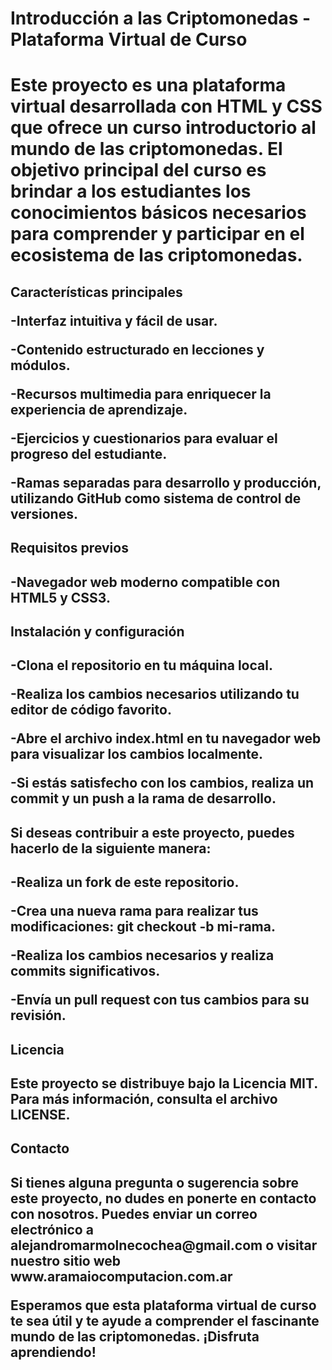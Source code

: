 <h1>Introducción a las Criptomonedas - Plataforma Virtual de Curso <h1/>

  
<p>Este proyecto es una plataforma virtual desarrollada con HTML y CSS que ofrece un curso introductorio al mundo de las criptomonedas. El objetivo principal del curso es brindar a los estudiantes los conocimientos básicos necesarios para comprender y participar en el ecosistema de las criptomonedas.<p/>

<h2>Características principales 

<p>  
-Interfaz intuitiva y fácil de usar.
  
-Contenido estructurado en lecciones y módulos.
  
-Recursos multimedia para enriquecer la experiencia de aprendizaje.
  
-Ejercicios y cuestionarios para evaluar el progreso del estudiante.
  
-Ramas separadas para desarrollo y producción, utilizando GitHub como sistema de control de versiones.
 <p/>

<h2>Requisitos previos<h2/>
  
<p>-Navegador web moderno compatible con HTML5 y CSS3.<p/>

<h2>Instalación y configuración<h2/>

<p>  
-Clona el repositorio en tu máquina local.
  
-Realiza los cambios necesarios utilizando tu editor de código favorito.
  
-Abre el archivo index.html en tu navegador web para visualizar los cambios localmente.
  
-Si estás satisfecho con los cambios, realiza un commit y un push a la rama de desarrollo.
 <p/>

<h2>Si deseas contribuir a este proyecto, puedes hacerlo de la siguiente manera:<h2/>

<p>  
-Realiza un fork de este repositorio.
  
-Crea una nueva rama para realizar tus modificaciones: git checkout -b mi-rama.
  
-Realiza los cambios necesarios y realiza commits significativos.
  
-Envía un pull request con tus cambios para su revisión.
 <p/>

<h2>Licencia<h2/>
<p>Este proyecto se distribuye bajo la Licencia MIT. Para más información, consulta el archivo LICENSE.<p/>

<h2>Contacto<h2/>
<p> Si tienes alguna pregunta o sugerencia sobre este proyecto, no dudes en ponerte en contacto con nosotros. Puedes enviar un correo electrónico a alejandromarmolnecochea@gmail.com o visitar nuestro sitio web www.aramaiocomputacion.com.ar 

Esperamos que esta plataforma virtual de curso te sea útil y te ayude a comprender el fascinante mundo de las criptomonedas. ¡Disfruta aprendiendo! <p/>
